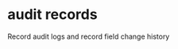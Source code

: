 <!--
 * @Author: sunhaolin@hotoa.com
 * @Date: 2022-06-23 13:26:21
 * @LastEditors: sunhaolin@hotoa.com
 * @LastEditTime: 2022-06-23 14:52:00
 * @Description: 
-->
# audit records
 Record audit logs and record field change history
